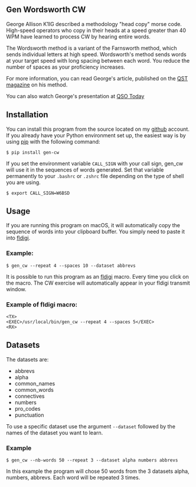 ## Gen Wordsworth CW

George Allison K1IG described a methodology "head copy" morse
code. High-speed operators who copy in their heads at a speed greater
than 40 WPM have learned to process CW by hearing entire words.

The Wordsworth method is a variant of the Farnsworth method, which
sends individual letters at high speed. Wordsworth's method sends
words at your target speed with long spacing between each word. You
reduce the number of spaces as your proficiency increases.

For more information, you can read George's article, published on the
[QST magazine][1] on his method.

You can also watch George's presentation at [QSO Today][2]

## Installation

You can install this program from the source located on my [github][3]
account. If you already have your Python environment set up, the
easiest way is by using [pip][4] with the following command:

    $ pip install gen-cw

If you set the environment variable `CALL_SIGN` with your call sign,
gen_cw will use it in the sequences of words generated. Set that
variable permanently to your `.bashrc` or `.zshrc` file depending on
the type of shell you are using.

    $ export CALL_SIGN=W6BSD

## Usage

If you are running this program on macOS, it will automatically copy
the sequence of words into your clipboard buffer. You simply need to
paste it into [fldigi][5].

### Example:

    $ gen_cw --repeat 4 --spaces 10 --dataset abbrevs



It is possible to run this program as an [fldigi][5] macro. Every time
you click on the macro. The CW exercise will automatically appear in
your fldigi transmit window.

### Example of fldigi macro:

    <TX>
    <EXEC>/usr/local/bin/gen_cw --repeat 4 --spaces 5</EXEC>
    <RX>

## Datasets

The datasets are:

  - abbrevs
  - alpha
  - common_names
  - common_words
  - connectives
  - numbers
  - pro_codes
  - punctuation

To use a specific dataset use the argument `--dataset` followed by the
names of the dataset you want to learn.

### Example

    $ gen_cw --nb-words 50 --repeat 3 --dataset alpha numbers abbrevs

In this example the program will chose 50 words from the 3 datasets
alpha, numbers, abbrevs. Each word will be repeated 3 times.


[1]: misc/QST-Wordsworth.pdf
[2]: https://vimeo.com/523481792
[3]: https://github.com/0x9900/wordsworth
[4]: https://pypi.org/project/gen-cw/
[5]: http://www.w1hkj.com
